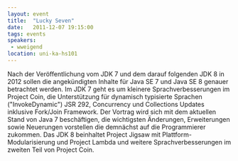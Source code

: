 ```yaml
---
layout: event
title:  "Lucky Seven"
date:   2011-12-07 19:15:00
tags: events
speakers:
 - wweigend
location: uni-ka-hs101
---
```


Nach der Veröffentlichung vom JDK 7 und dem darauf folgenden JDK 8 in 2012 sollen die angekündigten Inhalte für Java SE 7 und Java SE 8 genauer betrachtet werden. Im JDK 7 geht es um kleinere Sprachverbesserungen im Project Coin, die Unterstützung für dynamisch typisierte Sprachen ("InvokeDynamic") JSR 292, Concurrency und Collections Updates inklusive Fork/Join Framework. Der Vortrag wird sich mit dem aktuellen Stand von Java 7 beschäftigen, die wichtigsten Änderungen, Erweiterungen sowie Neuerungen vorstellen die demnächst auf die Programmierer zukommen. Das JDK 8 beinhaltet Project Jigsaw mit Plattform-Modularisierung und Project Lambda und weitere Sprachverbesserungen im zweiten Teil von Project Coin.